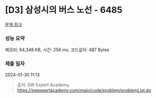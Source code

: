 # [D3] 삼성시의 버스 노선 - 6485 

[문제 링크](https://swexpertacademy.com/main/code/problem/problemDetail.do?contestProbId=AWczm7QaACgDFAWn) 

### 성능 요약

메모리: 64,348 KB, 시간: 256 ms, 코드길이: 487 Bytes

### 제출 일자

2024-01-30 11:13



> 출처: SW Expert Academy, https://swexpertacademy.com/main/code/problem/problemList.do